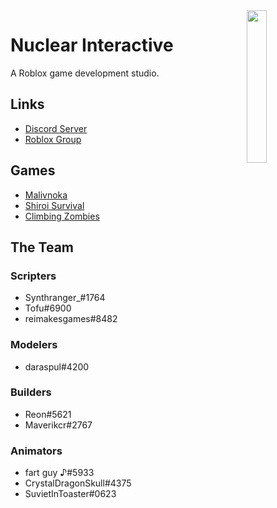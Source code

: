 <img src="https://user-images.githubusercontent.com/86300361/183279854-3f38ab84-1156-4ceb-a639-32cbc2efbf65.png" align="right" width="25%"/>

# Nuclear Interactive
A Roblox game development studio.

## Links
- [Discord Server](https://discord.gg/rTsxMxy8nW)
- [Roblox Group](https://www.roblox.com/groups/7778888/Nuclear-Interactive)

## Games
- [Malivnoka](https://www.roblox.com/games/7474630005/Malivnoka)
- [Shiroi Survival](https://www.roblox.com/games/8011403018/Shiroi-Survival)
- [Climbing Zombies](https://www.roblox.com/games/9173253245/Climbing-Zombies)

## The Team
### Scripters
- Synthranger_#1764
- Tofu#6900
- reimakesgames#8482
### Modelers
- daraspul#4200
### Builders
- Reon#5621
- Maverikcr#2767
### Animators
- fart guy ♪#5933
- CrystalDragonSkull#4375
- SuvietInToaster#0623
